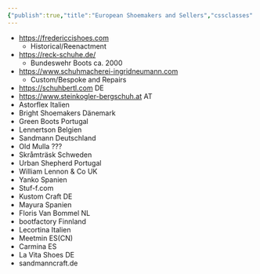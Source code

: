 ```yaml
---
{"publish":true,"title":"European Shoemakers and Sellers","cssclasses":""}
---
```



- https://fredericcishoes.com
  - Historical/Reenactment
- https://reck-schuhe.de/
  - Bundeswehr Boots ca. 2000
- https://www.schuhmacherei-ingridneumann.com
  - Custom/Bespoke and Repairs
- https://schuhbertl.com DE
- https://www.steinkogler-bergschuh.at AT
- Astorflex Italien
- Bright Shoemakers Dänemark
- Green Boots Portugal
- Lennertson Belgien
- Sandmann Deutschland
- Old Mulla ???
- Skråmträsk Schweden 
- Urban Shepherd Portugal
- William Lennon & Co UK
- Yanko Spanien
- Stuf-f.com
- Kustom Craft DE
- Mayura Spanien
- Floris Van Bommel NL
- bootfactory Finnland
- Lecortina Italien
- Meetmin ES(CN)
- Carmina ES
- La Vita Shoes DE
- sandmanncraft.de 